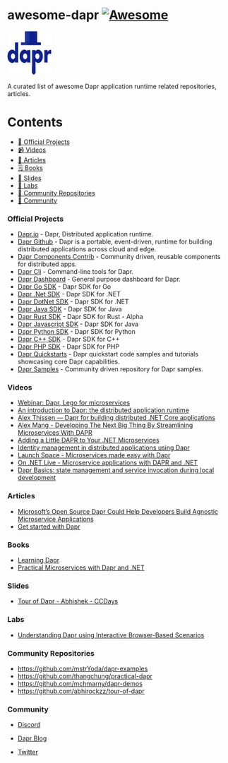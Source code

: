 # awesome-dapr [![Awesome](https://awesome.re/badge.svg)](https://awesome.re)

<a href="https://dapr.io/">
    <img src="https://github.com/dapr/dapr/blob/master/img/dapr_logo.svg"
         alt="Dapr logo" title="Dapr" height="100" width="100" />
</a></br>

A curated list of awesome Dapr application runtime related repositories, articles.

# Contents

- [💼 Official Projects](#official-projects)
- [📹 Videos](#videos)
- [📰 Articles](#articles)
- [🗒️ Books](#books)
- [📑 Slides](#slides)
- [🧪 Labs](#labs)
- [🐾 Community Repositories](#community-repositories)
- [📡 Community](#community)

### Official Projects

- [Dapr.io](https://dapr.io) - Dapr, Distributed application runtime.
- [Dapr Github](https://github.com/dapr/dapr) - Dapr is a portable, event-driven, runtime for building distributed applications across cloud and edge.
- [Dapr Components Contrib](https://github.com/dapr/components-contrib) - Community driven, reusable components for distributed apps.
- [Dapr Cli](https://github.com/dapr/cli) - Command-line tools for Dapr.
- [Dapr Dashboard](https://github.com/dapr/dashboard) - General purpose dashboard for Dapr.
- [Dapr Go SDK](https://github.com/dapr/go-sdk) - Dapr SDK for Go
- [Dapr .Net SDK](https://github.com/dapr/dotnet-sdk) - Dapr SDK for .NET
- [Dapr DotNet SDK](https://github.com/dapr/dotnet-sdk) - Dapr SDK for .NET
- [Dapr Java SDK](https://github.com/dapr/java-sdk) - Dapr SDK for Java
- [Dapr Rust SDK](https://github.com/dapr/rust-sdk) - Dapr SDK for Rust - Alpha
- [Dapr Javascript SDK](https://github.com/dapr/js-sdk) - Dapr SDK for Java
- [Dapr Python SDK](https://github.com/dapr/python-sdk) - Dapr SDK for Python
- [Dapr C++ SDK](https://github.com/dapr/cpp-sdk) - Dapr SDK for C++
- [Dapr PHP SDK](https://github.com/dapr/php-sdk) - Dapr SDK for PHP
- [Dapr Quickstarts](https://github.com/dapr/quickstarts) - Dapr quickstart code samples and tutorials showcasing core Dapr capabilities.
- [Dapr Samples](https://github.com/dapr/samples) - Community driven repository for Dapr samples.


### Videos

- [Webinar: Dapr, Lego for microservices](https://www.youtube.com/watch?v=qntLqifOl7A)
- [An introduction to Dapr: the distributed application runtime](https://www.youtube.com/watch?v=MjyulcRqh20)
- [Alex Thissen — Dapr for building distributed .NET Core applications](https://www.youtube.com/watch?v=FyFr5HzsQXE)
- [Alex Mang - Developing The Next Big Thing By Streamlining Microservices With DAPR](https://www.youtube.com/watch?v=a2OZ0VI4JTg)
- [Adding a Little DAPR to Your .NET Microservices](https://www.youtube.com/watch?v=g-gOlkD9lKs)
- [Identity management in distributed applications using Dapr](https://www.youtube.com/watch?v=rjqWeo6qY6U)
- [Launch Space - Microservices made easy with Dapr](https://www.youtube.com/watch?v=ZPuwQ6iHV-w)
- [On .NET Live - Microservice applications with DAPR and .NET](https://www.youtube.com/watch?v=kIfmwmJHNMs)
- [Dapr Basics: state management and service invocation during local development](https://www.youtube.com/watch?v=UBJlKaOWs7c)

### Articles

- [Microsoft’s Open Source Dapr Could Help Developers Build Agnostic Microservice Applications](https://thenewstack.io/microsofts-open-source-dapr-could-help-developers-build-agnostic-microservice-applications/)
- [Get started with Dapr](https://docs.microsoft.com/tr-tr/dotnet/architecture/dapr-for-net-developers/getting-started)

### Books

- [Learning Dapr](https://learning.oreilly.com/library/view/learning-dapr/9781492072416/)
- [Practical Microservices with Dapr and .NET](https://learning.oreilly.com/library/view/practical-microservices-with/9781800568372/)

### Slides

- [Tour of Dapr - Abhishek - CCDays](https://www.slideshare.net/CodeOps/tour-of-dapr-abhishek-ccdays)

### Labs

- [Understanding Dapr using Interactive Browser-Based Scenarios](https://www.katacoda.com/reselbob/scenarios/using-dapr)

### Community Repositories

- https://github.com/mstrYoda/dapr-examples
- https://github.com/thangchung/practical-dapr
- https://github.com/mchmarny/dapr-demos
- https://github.com/abhirockzz/tour-of-dapr

### Community

- [Discord](https://aka.ms/dapr-discord)

- [Dapr Blog](https://blog.dapr.io/posts)

- [Twitter](https://twitter.com/daprdev)
